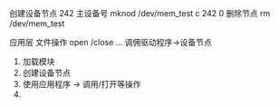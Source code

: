  创建设备节点
242 主设备号
mknod /dev/mem_test c 242 0
删除节点
rm /dev/mem_test 

应用层 文件操作
open /close ...
调佣驱动程序->设备节点

1. 加载模块
2. 创建设备节点
3. 使用应用程序 -> 调用/打开等操作
4. 